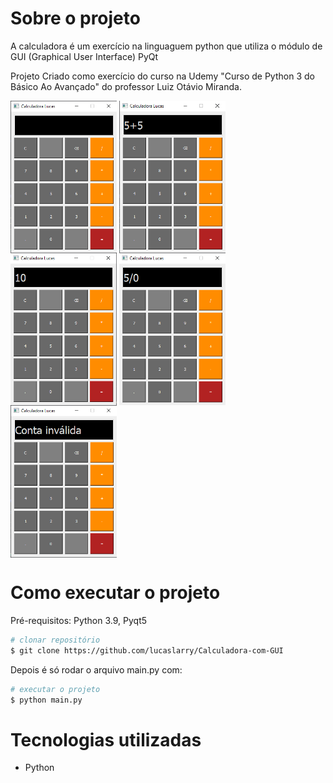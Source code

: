 # Sobre o projeto

A calculadora é um exercício na linguaguem python que utiliza o módulo de GUI (Graphical User Interface) PyQt

Projeto Criado como exercício do curso na Udemy "Curso de Python 3 do Básico Ao Avançado" do professor Luiz Otávio Miranda.

<img src="imagens/calc1.png" align="center" width="170">  <img src="imagens/calc2.png" align="center" width="170">  <img src="imagens/calc3.png" align="center" width="170">  <img src="imagens/calc4.png" align="center" width="170">  <img src="imagens/calc5.png" align="center" width="170">


# Como executar o projeto

Pré-requisitos: Python 3.9, Pyqt5
```bash
# clonar repositório
$ git clone https://github.com/lucaslarry/Calculadora-com-GUI
```
Depois é só rodar o arquivo main.py com:
```bash
# executar o projeto
$ python main.py
```
# Tecnologias utilizadas
- Python

